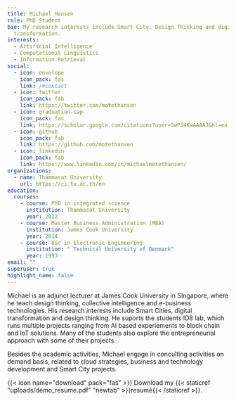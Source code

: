 ```yaml
---
title: Michael Hansen
role: PhD Student
bio: My research interests include Smart City, Design Thinking and digital
  transformation.
interests:
  - Artificial Intelligence
  - Computational Linguistics
  - Information Retrieval
social:
  - icon: envelope
    icon_pack: fas
    link: /#contact
  - icon: twitter
    icon_pack: fab
    link: https://twitter.com/motethansen
  - icon: graduation-cap
    icon_pack: fas
    link: https://scholar.google.com/citations?user=SwP34KwAAAAJ&hl=en
  - icon: github
    icon_pack: fab
    link: https://github.com/motethansen
  - icon: linkedin
    icon_pack: fab
    link: https://www.linkedin.com/in/michaelmotethansen/
organizations:
  - name: Thammasat University
    url: https://ci.tu.ac.th/en
education:
  courses:
    - course: PhD in integrated science
      institution: Thammasat University
      year: 2022
    - course: Master Business Administration (MBA)
      institution: James Cook University
      year: 2014
    - course: BSc in Electronic Engineering
      institution: " Technical University of Denmark"
      year: 1993
email: ""
superuser: true
highlight_name: false
---
```

Michael is an adjunct lecturer at James Cook University in SIngapore, where he teach design thinking, collective intelligence and e-business technologies. His research interests include Smart Cities, digital transformation and design thinking. He suports the students ID8 lab, which runs multiple projects ranging from AI based experiements to block chain and IoT solutions. Many of the students also explore the entrepreneurial approach with some of their projects.

Besides the academic activities, Michael engage in conculting activities on demand basis, related to cloud strategies, business and technology development and Smart City projects.

{{< icon name="download" pack="fas" >}} Download my {{< staticref "uploads/demo_resume.pdf" "newtab" >}}resumé{{< /staticref >}}.